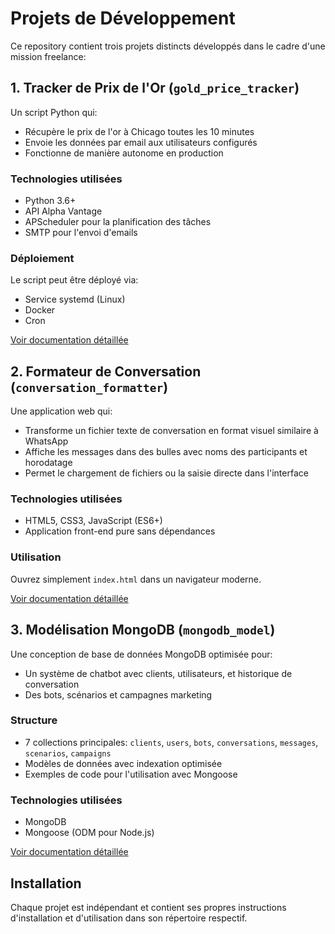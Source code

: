 # Projets de Développement

Ce repository contient trois projets distincts développés dans le cadre d'une mission freelance:

## 1. Tracker de Prix de l'Or (`gold_price_tracker`)

Un script Python qui:
- Récupère le prix de l'or à Chicago toutes les 10 minutes
- Envoie les données par email aux utilisateurs configurés
- Fonctionne de manière autonome en production

### Technologies utilisées
- Python 3.6+
- API Alpha Vantage
- APScheduler pour la planification des tâches
- SMTP pour l'envoi d'emails

### Déploiement
Le script peut être déployé via:
- Service systemd (Linux)
- Docker
- Cron

[Voir documentation détaillée](gold_price_tracker/README.md)

## 2. Formateur de Conversation (`conversation_formatter`)

Une application web qui:
- Transforme un fichier texte de conversation en format visuel similaire à WhatsApp
- Affiche les messages dans des bulles avec noms des participants et horodatage
- Permet le chargement de fichiers ou la saisie directe dans l'interface

### Technologies utilisées
- HTML5, CSS3, JavaScript (ES6+)
- Application front-end pure sans dépendances

### Utilisation
Ouvrez simplement `index.html` dans un navigateur moderne.

[Voir documentation détaillée](conversation_formatter/README.md)

## 3. Modélisation MongoDB (`mongodb_model`)

Une conception de base de données MongoDB optimisée pour:
- Un système de chatbot avec clients, utilisateurs, et historique de conversation
- Des bots, scénarios et campagnes marketing

### Structure
- 7 collections principales: `clients`, `users`, `bots`, `conversations`, `messages`, `scenarios`, `campaigns`
- Modèles de données avec indexation optimisée
- Exemples de code pour l'utilisation avec Mongoose

### Technologies utilisées
- MongoDB
- Mongoose (ODM pour Node.js)

[Voir documentation détaillée](mongodb_model/README.md)

## Installation

Chaque projet est indépendant et contient ses propres instructions d'installation et d'utilisation dans son répertoire respectif.
